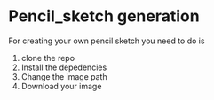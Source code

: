 # Pencil_sketch generation

For creating your own pencil sketch you need to do is

1. clone the repo
2. Install the depedencies
3. Change the image path 
4. Download your image
